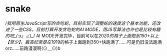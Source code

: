 # snake
/*我用原生JavaScript写的贪吃蛇，目前实现了调整蛇的速度这个基本功能，还改进了一些CSS。目前打算开发贪吃蛇的AI MODE，用JS写算法也许也是比较有趣的吧_(:з」∠)_*/
AI MODE开发完毕，目前可以在20*20的格子上面跑到150+以上【至少】，最高纪录是在19*19的格子上面跑到350+快跑满了……可是仍旧没法跑满orz……前路漫漫啊(⊙﹏⊙)b
